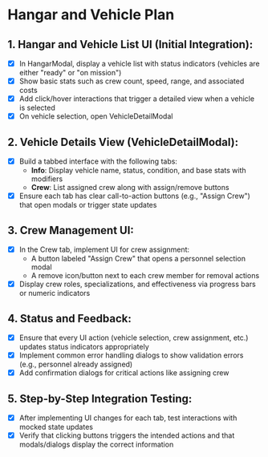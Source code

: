 # Hangar and Vehicle Plan

## 1. Hangar and Vehicle List UI (Initial Integration):
- [x] In HangarModal, display a vehicle list with status indicators (vehicles are either "ready" or "on mission")
- [x] Show basic stats such as crew count, speed, range, and associated costs
- [x] Add click/hover interactions that trigger a detailed view when a vehicle is selected
- [x] On vehicle selection, open VehicleDetailModal

## 2. Vehicle Details View (VehicleDetailModal):
- [x] Build a tabbed interface with the following tabs:
   - **Info**: Display vehicle name, status, condition, and base stats with modifiers
   - **Crew**: List assigned crew along with assign/remove buttons
- [x] Ensure each tab has clear call-to-action buttons (e.g., "Assign Crew") that open modals or trigger state updates

## 3. Crew Management UI:
- [x] In the Crew tab, implement UI for crew assignment:
   - A button labeled "Assign Crew" that opens a personnel selection modal
   - A remove icon/button next to each crew member for removal actions
- [x] Display crew roles, specializations, and effectiveness via progress bars or numeric indicators

## 4. Status and Feedback:
- [x] Ensure that every UI action (vehicle selection, crew assignment, etc.) updates status indicators appropriately
- [x] Implement common error handling dialogs to show validation errors (e.g., personnel already assigned)
- [x] Add confirmation dialogs for critical actions like assigning crew

## 5. Step-by-Step Integration Testing:
- [x] After implementing UI changes for each tab, test interactions with mocked state updates
- [x] Verify that clicking buttons triggers the intended actions and that modals/dialogs display the correct information